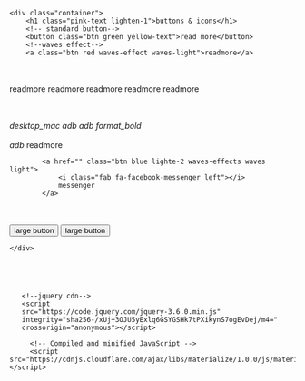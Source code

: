 <!DOCTYPE html>
<html lang="en">
<head>
    <meta charset="UTF-8">
    <meta http-equiv="X-UA-Compatible" content="IE=edge">
    <meta name="viewport" content="width=device-width, initial-scale=1.0">
    <!--material icons-->
    <link href="https://fonts.googleapis.com/icon?family=Material+Icons" rel="stylesheet">
    <!-- font awesome cdn -->
    <script src="https://kit.fontawesome.com/674acc5e96.js" crossorigin="anonymous"></script>
    <!-- Compiled and minified CSS -->
<link rel="stylesheet" href="https://cdnjs.cloudflare.com/ajax/libs/materialize/1.0.0/css/materialize.min.css">
    <title>buttons & icons</title>
</head>
<body class="grey">

    <div class="container">
        <h1 class="pink-text lighten-1">buttons & icons</h1>
        <!-- standard button-->
        <button class="btn green yellow-text">read more</button>
        <!--waves effect-->
        <a class="btn red waves-effect waves-light">readmore</a>
<br><br>
        <!-- waves colors-->
        <a class="btn white red-text waves-effect waves-red">readmore</a>
        <a class="btn white teal-text waves-effect waves-teal">readmore</a>
        <a class="btn white green-text waves-effect waves-green">readmore</a>
        <a class="btn white yellow-text waves-effect waves-yellow">readmore</a>
        <a class="btn white purple-text waves-effect waves-purple">readmore</a>

<br><br>
        <!--material icon-->
        <i class="material-icons tiny cyan-text">desktop_mac</i>
        <i class="material-icons small lime-text">adb</i>
        <i class="material-icons medium deep-orange-text">adb</i>
        <i class="material-icons medium deep-orange-text">format_bold</i>
        <br><br>
        <!--button with mataerial icons-->
        <a class="btn blue white-text waves-effect waves-white">
            <i class="material-icons left">adb</i>
            readmore</a>


            <a href="" class="btn blue lighte-2 waves-effects waves light">
                <i class="fab fa-facebook-messenger left"></i>
                messenger
            </a>
<br><br>
            <!-- large button-->
            <button class="btn-large">large button</button>
            <button class="btn-large disabled">large button</button>
            
    </div>





       <!--jquery cdn-->
       <script
       src="https://code.jquery.com/jquery-3.6.0.min.js"
       integrity="sha256-/xUj+3OJU5yExlq6GSYGSHk7tPXikynS7ogEvDej/m4="
       crossorigin="anonymous"></script>
     
         <!-- Compiled and minified JavaScript -->
         <script src="https://cdnjs.cloudflare.com/ajax/libs/materialize/1.0.0/js/materialize.min.js"></script>
</body>
</html>
